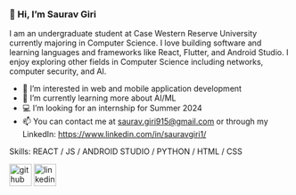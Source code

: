 ### 👋 Hi, I’m Saurav Giri
I am an undergraduate student at Case Western Reserve University currently majoring in Computer Science. I love building software and learning languages and frameworks like React, Flutter, and Android Studio. I enjoy exploring other fields in Computer Science including networks, computer security, and AI.

- 👀 I’m interested in web and mobile application development
- 🌱 I’m currently learning more about AI/ML
- 💻 I’m looking for an internship for Summer 2024
- 📫 You can contact me at saurav.giri915@gmail.com or through my LinkedIn: https://www.linkedin.com/in/sauravgiri1/

Skills: REACT / JS / ANDROID STUDIO / PYTHON / HTML / CSS


[<img src='https://cdn.jsdelivr.net/npm/simple-icons@3.0.1/icons/github.svg' alt='github' height='40'>](https://github.com/giridaaju)  [<img src='https://cdn.jsdelivr.net/npm/simple-icons@3.0.1/icons/linkedin.svg' alt='linkedin' height='40'>](https://www.linkedin.com/in/sauravgiri1/)  

